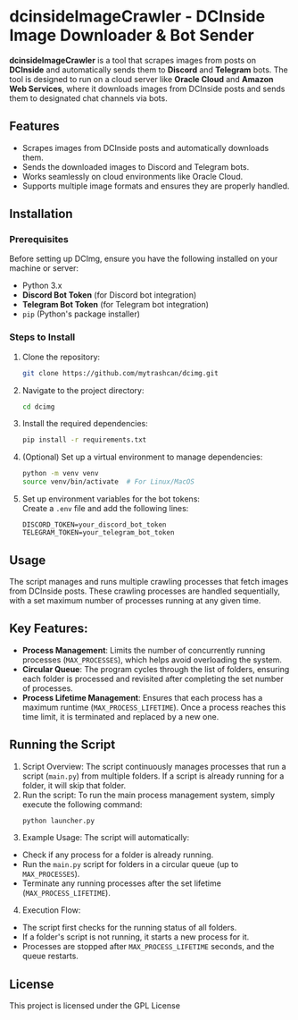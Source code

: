 # dcinsideImageCrawler - DCInside Image Downloader & Bot Sender

**dcinsideImageCrawler** is a tool that scrapes images from posts on **DCInside** and automatically sends them to **Discord** and **Telegram** bots. The tool is designed to run on a cloud server like **Oracle Cloud** and **Amazon Web Services**, where it downloads images from DCInside posts and sends them to designated chat channels via bots.

## Features

- Scrapes images from DCInside posts and automatically downloads them.
- Sends the downloaded images to Discord and Telegram bots.
- Works seamlessly on cloud environments like Oracle Cloud.
- Supports multiple image formats and ensures they are properly handled.

## Installation

### Prerequisites

Before setting up DCImg, ensure you have the following installed on your machine or server:

- Python 3.x
- **Discord Bot Token** (for Discord bot integration)
- **Telegram Bot Token** (for Telegram bot integration)
- `pip` (Python's package installer)

### Steps to Install

1. Clone the repository:
   ```bash
   git clone https://github.com/mytrashcan/dcimg.git
   ```
   
2. Navigate to the project directory:
   ```bash
   cd dcimg
   ```

3. Install the required dependencies:
   ```bash
   pip install -r requirements.txt
   ```

4. (Optional) Set up a virtual environment to manage dependencies:
   ```bash
   python -m venv venv
   source venv/bin/activate  # For Linux/MacOS
   ```
   
5. Set up environment variables for the bot tokens:  
   Create a ```.env``` file and add the following lines:
   ```env
   DISCORD_TOKEN=your_discord_bot_token
   TELEGRAM_TOKEN=your_telegram_bot_token
   ```

## Usage
The script manages and runs multiple crawling processes that fetch images from DCInside posts. These crawling processes are handled sequentially, with a set maximum number of processes running at any given time.

## Key Features:
- **Process Management**: Limits the number of concurrently running processes (```MAX_PROCESSES```), which helps avoid overloading the system.
- **Circular Queue**: The program cycles through the list of folders, ensuring each folder is processed and revisited after completing the set number of processes.
- **Process Lifetime Management**: Ensures that each process has a maximum runtime (```MAX_PROCESS_LIFETIME```). Once a process reaches this time limit, it is terminated and replaced by a new one.
  
## Running the Script

1. Script Overview: The script continuously manages processes that run a script (```main.py```) from multiple folders. If a script is already running for a folder, it will skip that folder.
2. Run the script:
   To run the main process management system, simply execute the following command:
   ```bash
   python launcher.py
   ```
3. Example Usage:
The script will automatically:
- Check if any process for a folder is already running.
- Run the ```main.py``` script for folders in a circular queue (up to ```MAX_PROCESSES```).
- Terminate any running processes after the set lifetime (```MAX_PROCESS_LIFETIME```).

4. Execution Flow:
- The script first checks for the running status of all folders.
- If a folder's script is not running, it starts a new process for it.
- Processes are stopped after ```MAX_PROCESS_LIFETIME``` seconds, and the queue restarts.

## License
This project is licensed under the GPL License
